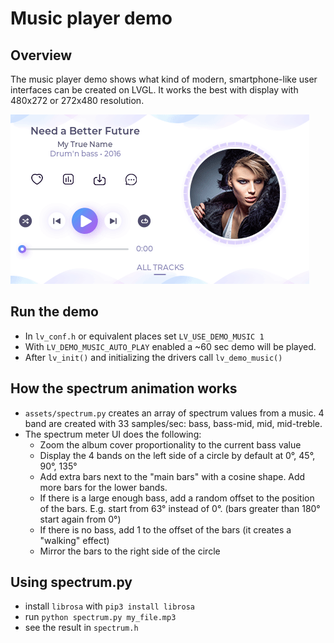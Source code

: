 # Music player demo

## Overview

The music player demo shows what kind of modern, smartphone-like user interfaces can be created on LVGL. It works the
best with display with 480x272 or 272x480 resolution.

![Music player demo with LVGL embedded GUI library](screenshot1.gif)

## Run the demo

- In `lv_conf.h` or equivalent places set `LV_USE_DEMO_MUSIC 1`
- With `LV_DEMO_MUSIC_AUTO_PLAY` enabled a ~60 sec demo will be played.
- After `lv_init()` and initializing the drivers call `lv_demo_music()`

## How the spectrum animation works

- `assets/spectrum.py` creates an array of spectrum values from a music. 4 band are created with 33 samples/sec: bass,
  bass-mid, mid, mid-treble.
- The spectrum meter UI does the following:
    - Zoom the album cover proportionality to the current bass value
    - Display the 4 bands on the left side of a circle by default at 0°, 45°, 90°, 135°
    - Add extra bars next to the "main bars" with a cosine shape. Add more bars for the lower bands.
    - If there is a large enough bass, add a random offset to the position of the bars. E.g. start from 63° instead of
      0°. (bars greater than 180° start again from 0°)
    - If there is no bass, add 1 to the offset of the bars (it creates a "walking" effect)
    - Mirror the bars to the right side of the circle

## Using spectrum.py

- install `librosa` with `pip3 install librosa`
- run `python spectrum.py my_file.mp3`
- see the result in `spectrum.h`
